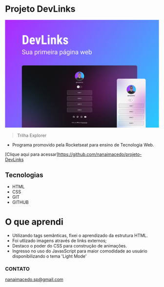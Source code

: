 # Projeto DevLinks

![preview](./.github/preview.jpg)



> Trilha Explorer

- Programa  promovido pela Rocketseat para ensino de Tecnologia Web.


[Clique aqui para acessar]https://github.com/nanaimacedo/projeto-DevLinks

## Tecnologias 

- HTML 
- CSS 
- GIT
- GITHUB

# O que aprendi 
 - Utilizando tags semânticas, fixei o aprendizado da estrutura HTML.
 - Foi utlizado imagens através de links externos;
 - Destaco o poder do CSS para construção de animações.
 - Ingresso no uso do JavasScript para maior comodidade ao usuário disponibilizando o tema 'Light Mode'


 ### CONTATO
nanaimacedo.sp@gmail.com